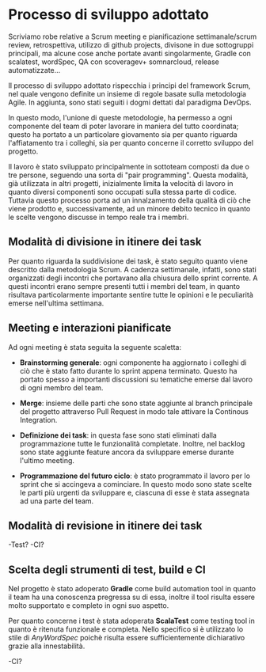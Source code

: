 # Processo di sviluppo adottato

Scriviamo robe relative a Scrum meeting e pianificazione settimanale/scrum
review, retrospettiva, utilizzo di github projects, divisone in due sottogruppi
principali, ma alcune cose anche portate avanti singolarmente, Gradle con
scalatest, wordSpec, QA con scoveragev+ somnarcloud, release automatizzate...

Il processo di sviluppo adottato rispecchia i principi del framework Scrum, nel
quale vengono definite un insieme di regole basate sulla metodologia Agile. In
aggiunta, sono stati seguiti i dogmi dettati dal paradigma DevOps.

In questo modo, l'unione di queste metodologie, ha permesso a ogni componente
del team di poter lavorare in maniera del tutto coordinata; questo ha portato a
un particolare giovamento sia per quanto riguarda l'affiatamento tra i colleghi,
sia per quanto concerne il corretto sviluppo del progetto.

Il lavoro è stato sviluppato principalmente in sottoteam composti da due o tre
persone, seguendo una sorta di "pair programming". Questa modalità, già
utilizzata in altri progetti, inizialmente limita la velocità di lavoro in
quanto diversi componenti sono occupati sulla stessa parte di codice. Tuttavia
questo processo porta ad un innalzamento della qualità di ciò che viene prodotto
e, successivamente, ad un minore debito tecnico in quanto le scelte vengono
discusse in tempo reale tra i membri.

## Modalità di divisione in itinere dei task

Per quanto riguarda la suddivisione dei task, è stato seguito quanto viene
descritto dalla metodologia Scrum. A cadenza settimanale, infatti, sono stati
organizzati degli incontri che portavano alla chiusura dello sprint corrente. A
questi incontri erano sempre presenti tutti i membri del team, in quanto
risultava particolarmente importante sentire tutte le opinioni e le peculiarità
emerse nell'ultima settimana.

## Meeting e interazioni pianificate

Ad ogni meeting è stata seguita la seguente scaletta:

- **Brainstorming generale**: ogni componente ha aggiornato i colleghi di ciò
  che è stato fatto durante lo sprint appena terminato. Questo ha portato spesso
  a importanti discussioni su tematiche emerse dal lavoro di ogni membro del
  team.

- **Merge**: insieme delle parti che sono state aggiunte al branch principale
  del progetto attraverso Pull Request in modo tale attivare la Continous
  Integration.

- **Definizione dei task**: in questa fase sono stati eliminati dalla
  programmazione tutte le funzionalità completate. Inoltre, nel backlog sono
  state aggiunte feature ancora da sviluppare emerse durante l'ultimo meeting.

- **Programmazione del futuro ciclo**: è stato programmato il lavoro per lo
  sprint che si accingeva a cominciare. In questo modo sono state scelte le
  parti più urgenti da sviluppare e, ciascuna di esse è stata assegnata ad una
  parte del team.

## Modalità di revisione in itinere dei task

-Test? -CI?

## Scelta degli strumenti di test, build e CI

Nel progetto è stato adoperato **Gradle** come build automation tool in quanto
il team ha una conoscenza pregressa su di essa, inoltre il tool risulta essere
molto supportato e completo in ogni suo aspetto.

Per quanto concerne i test è stata adoperata **ScalaTest** come testing tool in
quanto è ritenuta funzionale e completa. Nello specifico si è utilizzato lo
stile di _AnyWordSpec_ poichè risulta essere sufficientemente dichiarativo
grazie alla innestabilità.

-CI?
